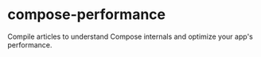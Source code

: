 # compose-performance
Compile articles to understand Compose internals and optimize your app's performance.
